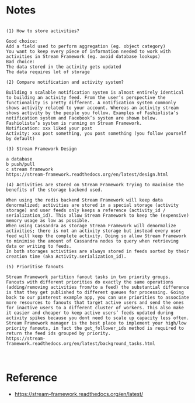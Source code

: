 # Notes

<pre>
<code>
(1) How to store activities?

Good choice:
Add a field used to perform aggregation (eg. object category)
You want to keep every piece of information needed to work with activities in Stream Framework (eg. avoid database lookups)
Bad choice:
The data stored in the activity gets updated
The data requires lot of storage

(2) Compare notification and activity system?

Building a scalable notification system is almost entirely identical to building an activity feed. From the user’s perspective the functionality is pretty different. A notification system commonly shows activity related to your account. Whereas an activity stream shows activity by the people you follow. Examples of Fashiolista’s notification system and Facebook’s system are shown below. Fashiolista’s system is running on Stream Framework.
Notification: xxx liked your post
Activity: xxx post something, you post something (you follow yourself by default)

(3) Stream Framework Design

a database
b push/pull
c stream framework
https://stream-framework.readthedocs.org/en/latest/design.html

(4) Activities are stored on Stream Framework trying to maximise the benefits of the storage backend used.
    
When using the redis backend Stream Framework will keep data denormalized; activities are stored in a special storage (activity storage) and user feeds only keeps a reference (activity_id / serialization_id). This allow Stream Framework to keep the (expensive) memory usage as low as possible.
When using Cassandra as storage Stream Framework will denormalize activities; there is not an activity storage but instead every user feed will keep the complete activity. Doing so allow Stream Framework to minimise the amount of Cassandra nodes to query when retrieving data or writing to feeds.
In both storages activities are always stored in feeds sorted by their creation time (aka Activity.serialization_id).

(5) Prioritise fanouts
    
Stream Framework partition fanout tasks in two priority groups. Fanouts with different priorities do exactly the same operations (adding/removing activities from/to a feed) the substantial difference is that they get published to different queues for processing. Going back to our pinterest example app, you can use priorities to associate more resources to fanouts that target active users and send the ones for inactive users to a different cluster of workers. This also make it easier and cheaper to keep active users’ feeds updated during activity spikes because you dont need to scale up capacity less often.
Stream Framework manager is the best place to implement your high/low priority fanouts, in fact the get_follower_ids method is required to return the feed ids grouped by priority.
https://stream-framework.readthedocs.org/en/latest/background_tasks.html
    
</code>
</pre>

# Reference
 - https://stream-framework.readthedocs.org/en/latest/
